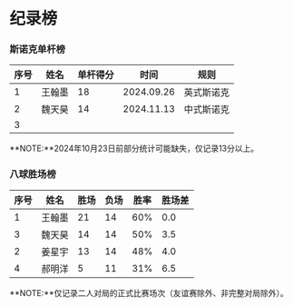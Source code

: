 # 纪录榜

### 斯诺克单杆榜

| 序号 | 姓名   | 单杆得分 | 时间      | 规则       |
| ---- | ------ | -------- | --------- | -------- |
| 1    | 王翰墨 | 18       | 2024.09.26 | 英式斯诺克 |
| 2    | 魏天昊 | 14       | 2024.11.13 | 中式斯诺克 |
| 3    |        |          |           |            |

**NOTE:**2024年10月23日前部分统计可能缺失，仅记录13分以上。

### 八球胜场榜

| 序号 | 姓名   | 胜场 | 负场 | 胜率 | 胜场差 |
| ---- | ------ | ---- | ---- | ---- | ------ |
| 1    | 王翰墨 | 21   | 14   | 60%  | 0.0    |
| 3    | 魏天昊 | 14   | 14   | 50%  | 3.5    |
| 2    | 姜星宇 | 13   | 14   | 48%  | 4.0    |
| 4    | 郝明洋 | 5    | 11   | 31%  | 6.5    |

**NOTE:**仅记录二人对局的正式比赛场次（友谊赛除外、非完整对局除外）。
